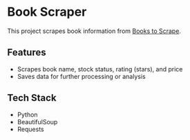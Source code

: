# Book Scraper

This project scrapes book information from [Books to Scrape](https://books.toscrape.com/).

## Features

- Scrapes book name, stock status, rating (stars), and price
- Saves data for further processing or analysis

## Tech Stack

- Python
- BeautifulSoup
- Requests